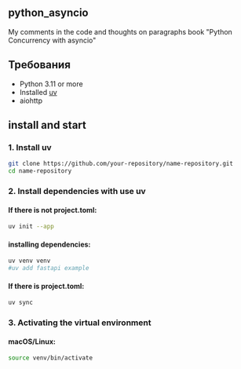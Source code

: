 ## python_asyncio 
My comments in the code and thoughts on paragraphs book "Python Concurrency with asyncio"

## Требования
- Python 3.11 or more
- Installed [uv](https://docs.astral.sh/uv/getting-started/installation/#standalone-installer)
- aiohttp

## install and start

### 1. Install uv
```bash
git clone https://github.com/your-repository/name-repository.git
cd name-repository
```

### 2. Install dependencies with use uv

#### If there is not project.toml:
```bash
uv init --app
```

#### installing dependencies:
```bash
uv venv venv
#uv add fastapi example
```
#### If there is project.toml:
```bash
uv sync
```

### 3. Activating the virtual environment

#### macOS/Linux:
```bash
source venv/bin/activate
```
